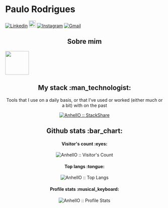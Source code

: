 # Paulo Rodrigues

[![Linkedin](https://img.shields.io/badge/-LinkedIn-blue?style=flat&logo=Linkedin&logoColor=white)](https://www.linkedin.com/in/paulorodriguess0295/)
[<img src="https://img.shields.io/github/followers/LeandraOliveiraS?label=follow&style=social" height="22" title="Follow me" />](https://github.com/prrodriguess)
[![Instagram](https://img.shields.io/badge/-Instagram-c13584?style=flat&labelColor=c13584&logo=instagram&logoColor=white)](https://www.instagram.com/prrodriguess/)
[![Gmail](https://img.shields.io/badge/-Gmail-c14438?style=flat&logo=Gmail&logoColor=white)](mailto:pr.rodriguessrp@gmail.com)

<h2 align="center">Sobre mim</h2>

[<img src="https://res.cloudinary.com/prrodriguess2/image/upload/v1624298497/logo_pbtjnj.png" height="75" align="center" text="center"/>](https://www.lewagon.com/)

<h2 align="center">My stack :man_technologist:</h2>

<p align="center">Tools that I use on a daily basis, or that I've used or worked (either much or a bit) with on the past</p>
<p align="center">
  <a href="">
    <img src="http://img.shields.io/badge/tech-stack-0690fa.svg?style=flat" alt="AnhellO :: StackShare" />
  </a>
</p>

<h2 align="center">Github stats :bar_chart:</h2>

<h4 align="center">Visitor's count :eyes:</h4>

<p align="center"><img src="https://profile-counter.glitch.me/{AnhellO}/count.svg" alt="AnhellO :: Visitor's Count" /></p>

<h4 align="center">Top langs :tongue:</h4>

<p align="center"><img src="https://github-readme-stats.vercel.app/api/top-langs/?username=AnhellO&langs_count=10&theme=tokyonight&layout=compact" alt="AnhellO :: Top Langs" /></p>

<h4 align="center">Profile stats :musical_keyboard:</h4>

<p align="center"><img src="https://github-readme-stats.vercel.app/api?username=AnhellO&show_icons=true&theme=synthwave" alt="AnhellO :: Profile Stats" /></p>
